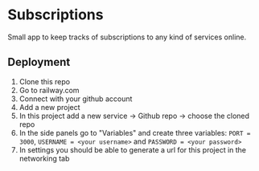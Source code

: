 # Subscriptions

Small app to keep tracks of subscriptions to any kind of services online.

## Deployment

1. Clone this repo
2. Go to railway.com
3. Connect with your github account
4. Add a new project
5. In this project add a new service -> Github repo -> choose the cloned repo
6. In the side panels go to "Variables" and create three variables: `PORT = 3000`, `USERNAME = <your username>` and `PASSWORD = <your password>`
7. In settings you should be able to generate a url for this project in the networking tab

